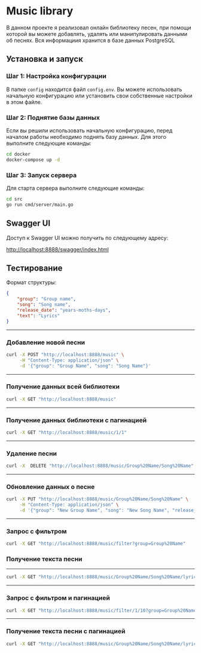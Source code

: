 # Music library

 В данном проекте я реализовал онлайн библиотеку песен, при помощи которой вы можете добавлять, удалять или манипулировать данными об песнях.
 Вся информациия хранится в базе данных PostgreSQL

## Установка и запуск

### Шаг 1: Настройка конфигурации

В папке `config` находится файл `config.env`. Вы можете использовать начальную конфигурацию или установить свои собственные настройки в этом файле.

### Шаг 2: Поднятие базы данных

Если вы решили использовать начальную конфигурацию, перед началом работы необходимо поднять базу данных. Для этого выполните следующие команды:

```bash
cd docker
docker-compose up -d
```

### Шаг 3: Запуск сервера

Для старта сервера выполните следующие команды:

```bash
cd src
go run cmd/server/main.go
```

## Swagger UI

Доступ к Swagger UI можно получить по следующему адресу:

[http://localhost:8888/swagger/index.html](http://localhost:8888/swagger/index.html)

## Тестирование

Формат структуры:
```json
{
    "group": "Group name",
    "song": "Song name",
    "release_date": "years-moths-days",
    "text": "Lyrics"
}
```

---
### Добавление новой песни

```bash
curl -X POST "http://localhost:8888/music" \
     -H "Content-Type: application/json" \
     -d '{"group": "Group Name", "song": "Song Name"}'
```
---
### Получение данных всей библиотеки

```bash
curl -X GET "http://localhost:8888/music"
```
---
### Получение данных библиотеки с пагинацией 

```bash
curl -X GET "http://localhost:8888/music/1/1"
```
---
### Удаление песни

```bash
curl -X  DELETE "http://localhost:8888/music/Group%20Name/Song%20Name"
```
---
### Обновление данных о песне

```bash
curl -X PUT "http://localhost:8888/music/Group%20Name/Song%20Name" \
     -H "Content-Type: application/json" \
     -d '{"group": "New Group Name", "song": "New Song Name", "release_date": "2022-3-3", "text": "I wanna rock"}'
```
---
### Запрос с фильтром

```bash
curl -X GET "http://localhost:8888/music/filter?group=Group%20Name" 
```

### Получение текста песни
---
```bash
curl -X GET "http://localhost:8888/music/Group%20Name/Song%20Name/lyrics"
```
---
### Запрос с фильтром и пагинацией

```bash
curl -X GET "http://localhost:8888/music/filter/1/10?group=Group%20Name" 
```
---
### Получение текста песни с пагинацией

```bash
curl -X GET "http://localhost:8888/music/Group%20Name/Song%20Name/lyrics/1/10"
```
